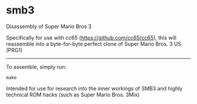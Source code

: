# smb3
Disassembly of Super Mario Bros 3

Specifically for use with cc65 (https://github.com/cc65/cc65), this will reassemble into a byte-for-byte perfect clone of Super Mario Bros. 3 US (PRG1)

-------------

To assemble, simply run:

`make`

Intended for use for research into the inner workings of SMB3 and highly technical ROM hacks (such as Super Mario Bros. 3Mix)
